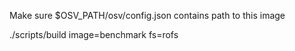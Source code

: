 Make sure $OSV_PATH/osv/config.json contains path to this image

./scripts/build image=benchmark fs=rofs